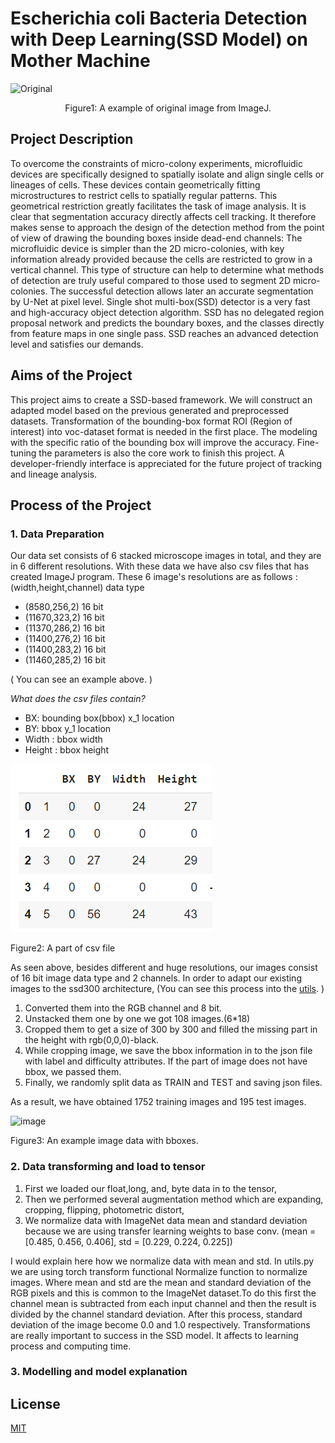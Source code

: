 # Escherichia coli Bacteria Detection with Deep Learning(SSD Model) on Mother Machine



![Original](https://user-images.githubusercontent.com/64874122/152441180-34b580d2-3259-4273-979b-3cda840a2727.png)
<p align="center">
Figure1: A example of original image from ImageJ.
</p>


## Project Description 

To overcome the constraints of micro-colony experiments, microfluidic devices are specifically designed to spatially 
isolate and align single cells or lineages of cells. These devices contain geometrically fitting microstructures to 
restrict cells to spatially regular patterns. This geometrical restriction greatly facilitates the task of image analysis.
It is clear that segmentation accuracy directly affects cell tracking. It therefore makes sense to approach the design of 
the detection method from the point of view of drawing the bounding boxes inside dead-end channels: The microfluidic device
is simpler than the 2D micro-colonies, with key information already provided because the cells are restricted to grow in a
vertical channel. This type of structure can help to determine what methods of detection are truly useful compared to those
used to segment 2D micro-colonies. The successful detection allows later an accurate segmentation by U-Net at pixel level.
Single shot multi-box(SSD) detector is a very fast and high-accuracy object detection algorithm. SSD has no delegated region
proposal network and predicts the boundary boxes, and the classes directly from feature maps in one single pass. SSD reaches
an advanced detection level and satisfies our demands.


## Aims of the Project

This project aims to create a SSD-based framework. We will construct an adapted model based on the previous generated and
preprocessed datasets. Transformation of the bounding-box format ROI (Region of interest) into voc-dataset format is needed
in the first place. The modeling with the specific ratio of the bounding box will improve the accuracy. Fine-tuning the 
parameters is also the core work to finish this project. A developer-friendly interface is appreciated for the future project
of tracking and lineage analysis.

## Process of the Project
### 1. Data Preparation
Our data set consists of 6 stacked microscope images in total, and they are in 6 different
resolutions. With these data we have also csv files that has created ImageJ program. These 6 image's resolutions are as follows : 
(width,height,channel) data type
* (8580,256,2) 16 bit
* (11670,323,2) 16 bit
* (11370,286,2) 16 bit
* (11400,276,2) 16 bit
* (11400,283,2) 16 bit
* (11460,285,2) 16 bit
  
( You can see an example above. )

*What does the csv files contain?*

* BX: bounding box(bbox) x_1 location
* BY: bbox y_1 location
* Width : bbox width
* Height : bbox height

![img_2.png](img_2.png)

Figure2: A part of csv file



As seen above, besides different and huge resolutions, our images consist of 16 bit image data type and 2 channels. 
In order to adapt our existing images to the ssd300 architecture,
(You can see this process into the [utils](https://github.com/yemre-data/ecoli_bacteria_detection/blob/main/utils.py). )
1. Converted them into the RGB channel and 8 bit.
2. Unstacked them one by one we got 108 images.(6*18)
3. Cropped them to get a size of 300 by 300 and filled the missing part in the height with rgb(0,0,0)-black.
4. While cropping image, we save the bbox information in to the json file with label and difficulty attributes. 
   If the part of image does not have bbox, we 
   passed them.
5. Finally, we randomly split data as TRAIN and TEST and saving json files.

As a result, we have obtained 1752 training images and 195 test images.

   
![image](https://user-images.githubusercontent.com/64874122/152441615-ddb8cf34-abb2-4084-a7bc-b0c0c2225c65.png)

Figure3: An example image data with bboxes.

### 2. Data transforming and load to tensor
1. First we loaded our float,long, and, byte data in to the tensor,
2. Then we performed several augmentation method which are expanding, cropping, flipping, photometric distort,
3. We normalize data with ImageNet data mean and standard deviation because we are using transfer learning weights to base conv.
   (mean = [0.485, 0.456, 0.406], std = [0.229, 0.224, 0.225])
   
I would explain here how we normalize data with mean and std. In utils.py we are using torch transform functional Normalize function 
to normalize images. Where mean and std are the mean and standard deviation of the RGB pixels and this is common to the 
ImageNet dataset.To do this first the channel mean is subtracted from each input channel and then the result is divided 
by the channel standard deviation. After this process, standard deviation of the image become 0.0 and 1.0 respectively.
Transformations are really important to success in the SSD model. It affects to learning process and computing time.

### 3. Modelling and model explanation





## License
[MIT](https://choosealicense.com/licenses/mit/)